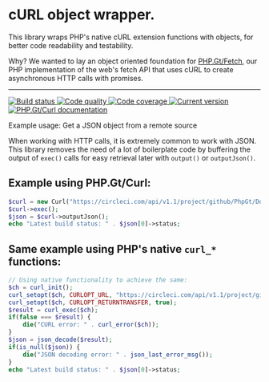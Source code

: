 cURL object wrapper.
====================

This library wraps PHP's native cURL extension functions with objects, for better code readability and testability.

Why? We wanted to lay an object oriented foundation for [PHP.Gt/Fetch](https://php.gt/fetch), our PHP implementation of the web's fetch API that uses cURL to create asynchronous HTTP calls with promises.

***

<a href="https://circleci.com/gh/PhpGt/Curl" target="_blank">
    <img src="https://badge.status.php.gt/curl-build.svg" alt="Build status" />
</a>
<a href="https://scrutinizer-ci.com/g/PhpGt/Curl" target="_blank">
    <img src="https://badge.status.php.gt/curl-quality.svg" alt="Code quality" />
</a>
<a href="https://scrutinizer-ci.com/g/PhpGt/Curl" target="_blank">
    <img src="https://badge.status.php.gt/curl-coverage.svg" alt="Code coverage" />
</a>
<a href="https://packagist.org/packages/PhpGt/Curl" target="_blank">
    <img src="https://badge.status.php.gt/curl-version.svg" alt="Current version" />
</a>
<a href="https://www.php.gt/curl" target="_blank">
    <img src="https://badge.status.php.gt/curl-docs.svg" alt="PHP.Gt/Curl documentation" />
</a>

Example usage: Get a JSON object from a remote source

When working with HTTP calls, it is extremely common to work with JSON. This library removes the need of a lot of boilerplate code by buffering the output of `exec()` calls for easy retrieval later with `output()` or `outputJson()`.

Example using PHP.Gt/Curl:
--------------------------

```php
$curl = new Curl("https://circleci.com/api/v1.1/project/github/PhpGt/Dom");
$curl->exec();
$json = $curl->outputJson();
echo "Latest build status: " . $json[0]->status;
```

Same example using PHP's native `curl_*` functions:
---------------------------------------------------

```php
// Using native functionality to achieve the same:
$ch = curl_init();
curl_setopt($ch, CURLOPT_URL, "https://circleci.com/api/v1.1/project/github/PhpGt/Dom");
curl_setopt($ch, CURLOPT_RETURNTRANSFER, true);
$result = curl_exec($ch);
if(false === $result) {
	die("CURL error: " . curl_error($ch));
}
$json = json_decode($result);
if(is_null($json)) {
	die("JSON decoding error: " . json_last_error_msg());
}
echo "Latest build status: " . $json[0]->status;
``` 
